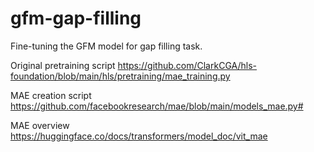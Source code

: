 # gfm-gap-filling
Fine-tuning the GFM model for gap filling task. 

Original pretraining script https://github.com/ClarkCGA/hls-foundation/blob/main/hls/pretraining/mae_training.py

MAE creation script https://github.com/facebookresearch/mae/blob/main/models_mae.py#

MAE overview https://huggingface.co/docs/transformers/model_doc/vit_mae  
